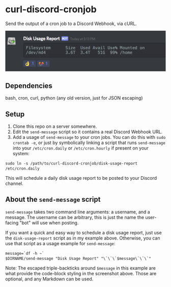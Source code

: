 # curl-discord-cronjob
Send the output of a cron job to a Discord Webhook, via cURL.

![screenshot](https://raw.githubusercontent.com/mturley/curl-discord-cronjob/master/screenshot.png)

## Dependencies
bash, cron, curl, python (any old version, just for JSON escaping)

## Setup
1. Clone this repo on a server somewhere.
2. Edit the `send-message` script so it contains a real Discord Webhook URL.
3. Add a usage of `send-message` to your cron jobs. You can do this with `sudo crontab -e`, or just by symbolically linking a script that runs `send-message` into your `/etc/cron.daily` or `/etc/cron.hourly` if present on your system:
```
sudo ln -s /path/to/curl-discord-cronjob/disk-usage-report /etc/cron.daily
```
This will schedule a daily disk usage report to be posted to your Discord channel.

## About the `send-message` script
`send-message` takes two command line arguments: a username, and a message. The username can be arbitrary,
this is just the name the user-facing "bot" will use when posting.

If you want a quick and easy way to schedule a disk usage report, just use the `disk-usage-report` script as in my example above.
Otherwise, you can use that script as a usage example for `send-message`:

```
message=`df -h ~`
$DIRNAME/send-message "Disk Usage Report" "\`\`\`$message\`\`\`"
```

Note: The escaped triple-backticks around `$message` in this example are what provide the code-block styling in the screenshot above. Those are optional, and any Markdown can be used.
